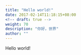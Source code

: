 ```yaml
---
title: "Hello world!"
date: 2017-02-14T11:18:15+08:00
<!-- draft: true -->
weight: 70
description: "你好，世界"
author: ""
---
```


Hello world!